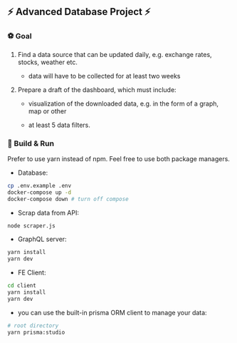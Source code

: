 ## ⚡ Advanced Database Project ⚡

### ⚽ Goal

1. Find a data source that can be updated daily, e.g. exchange rates, stocks, weather etc.

   - data will have to be collected for at least two weeks

2. Prepare a draft of the dashboard, which must include:

   - visualization of the downloaded data, e.g. in the form of a graph, map or other

   - at least 5 data filters.

### 🏃‍ ️Build & Run

Prefer to use yarn instead of npm. Feel free to use both package managers.

- Database:

```bash
cp .env.example .env
docker-compose up -d
docker-compose down # turn off compose 
```

- Scrap data from API:

```bash
node scraper.js
```

- GraphQL server:

```bash
yarn install
yarn dev
```

- FE Client:

```bash
cd client
yarn install
yarn dev
```

- you can use the built-in prisma ORM client to manage your data:

```bash
# root directory
yarn prisma:studio
```

